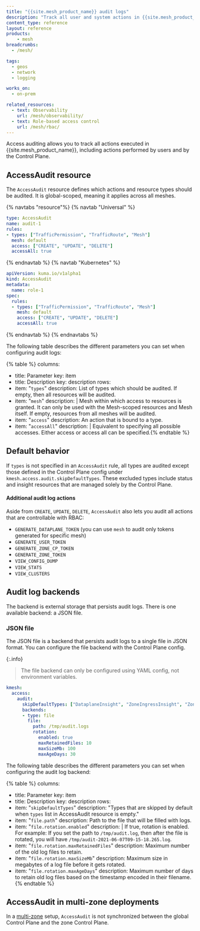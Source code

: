 ```yaml
---
title: "{{site.mesh_product_name}} audit logs"
description: "Track all user and system actions in {{site.mesh_product_name}} using the AccessAudit resource and configurable backends"
content_type: reference
layout: reference
products:
    - mesh
breadcrumbs:
  - /mesh/

tags:
  - geos
  - network
  - logging

works_on:
  - on-prem

related_resources:
  - text: Observability
    url: /mesh/observability/
  - text: Role-based access control
    url: /mesh/rbac/
---
```

Access auditing allows you to track all actions executed in {{site.mesh_product_name}}, including actions performed by users and by the Control Plane.

## AccessAudit resource

The `AccessAudit` resource defines which actions and resource types should be audited. It is global-scoped, meaning it applies across all meshes.

{% navtabs "resource"%}
{% navtab "Universal" %}
```yaml
type: AccessAudit
name: audit-1
rules:
- types: ["TrafficPermission", "TrafficRoute", "Mesh"] 
  mesh: default 
  access: ["CREATE", "UPDATE", "DELETE"] 
  accessAll: true 
```
{% endnavtab %} 
{% navtab "Kubernetes" %}

```yaml
apiVersion: kuma.io/v1alpha1
kind: AccessAudit
metadata:
  name: role-1
spec:
  rules:
  - types: ["TrafficPermission", "TrafficRoute", "Mesh"]
    mesh: default
    access: ["CREATE", "UPDATE", "DELETE"]
    accessAll: true
```
{% endnavtab %} 
{% endnavtabs %} 

The following table describes the different parameters you can set when configuring audit logs:
<!--vale off-->
{% table %}
columns:
  - title: Parameter
    key: item
  - title: Description
    key: description
rows:
  - item: "`types`"
    description: List of types which should be audited. If empty, then all resources will be audited.
  - item: "`mesh`"
    description: |
      Mesh within which access to resources is granted. 
      It can only be used with the Mesh-scoped resources and Mesh itself. 
      If empty, resources from all meshes will be audited.
  - item: "`access`"
    description: An action that is bound to a type.
  - item: "`accessAll`"
    description: |
      Equivalent to specifying all possible accesses. 
      Either access or access all can be specified.{% endtable %}
<!--vale on-->

## Default behavior
If `types` is not specified in an `AccessAudit` rule, all types are audited except those defined in the Control Plane config under `kmesh.access.audit.skipDefaultTypes`. These excluded types include status and insight resources that are managed solely by the Control Plane.


#### Additional audit log actions

Aside from `CREATE`, `UPDATE`, `DELETE`, `AccessAudit` also lets you audit all actions that are controllable with RBAC:
* `GENERATE_DATAPLANE_TOKEN` (you can use `mesh` to audit only tokens generated for specific mesh)
* `GENERATE_USER_TOKEN`
* `GENERATE_ZONE_CP_TOKEN`
* `GENERATE_ZONE_TOKEN`
* `VIEW_CONFIG_DUMP`
* `VIEW_STATS`
* `VIEW_CLUSTERS`



## Audit log backends

The backend is external storage that persists audit logs. There is one available backend: a JSON file.

### JSON file

The JSON file is a backend that persists audit logs to a single file in JSON format.
You can configure the file backend with the Control Plane config.

{:.info}
> The file backend can only be configured using YAML config, not environment variables.

```yaml
kmesh:
  access:
    audit:
      skipDefaultTypes: ["DataplaneInsight", "ZoneIngressInsight", "ZoneEgressInsight", "ZoneInsight", "ServiceInsight", "MeshInsight"]
      backends:
      - type: file
        file:
          path: /tmp/audit.logs
          rotation:
            enabled: true
            maxRetainedFiles: 10
            maxSizeMb: 100
            maxAgeDays: 30
```

The following table describes the different parameters you can set when configuring the audit log backend:

<!--vale off-->
{% table %}
columns:
  - title: Parameter
    key: item
  - title: Description
    key: description
rows:
  - item: "`skipDefaultTypes`"
    description: "Types that are skipped by default when `types` list in AccessAudit resource is empty."
  - item: "`file.path`"
    description: Path to the file that will be filled with logs.
  - item: "`file.rotation.enabled`"
    description: |
      If true, rotation is enabled.
      For example: If you set the path to `/tmp/audit.log`, then after the file is rotated, you will have `/tmp/audit-2021-06-07T09-15-18.265.log`.
  - item: "`file.rotation.maxRetainedFiles`"
    description: Maximum number of the old log files to retain.
  - item: "`file.rotation.maxSizeMb`"
    description: Maximum size in megabytes of a log file before it gets rotated.
  - item: "`file.rotation.maxAgeDays`"
    description: Maximum number of days to retain old log files based on the timestamp encoded in their filename.{% endtable %}
<!--vale on-->

## AccessAudit in multi-zone deployments

In a [multi-zone](/mesh/mesh-multizone-service-deployment/) setup, `AccessAudit` is not synchronized between the global Control Plane and the zone Control Plane.